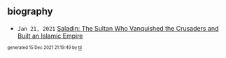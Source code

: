 ## biography


* <code>Jan 21, 2021</code> [Saladin: The Sultan Who Vanquished the Crusaders and Built an Islamic Empire](2021-01-21T01-17-38-saladin.md)

<sup><sub>generated 15 Dec 2021 21:19:49 by <a href='https://github.com/senorprogrammer/til'>til</a></sub></sup>
